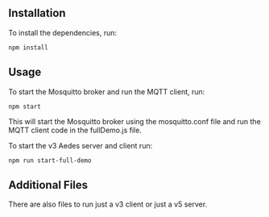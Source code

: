 ## Installation
To install the dependencies, run:

`npm install`

## Usage
To start the Mosquitto broker and run the MQTT client, run:

`npm start`


This will start the Mosquitto broker using the mosquitto.conf file and run the MQTT client code in the fullDemo.js file.

To start the v3 Aedes server and client run:

`npm run start-full-demo`

## Additional Files
There are also files to run just a v3 client or just a v5 server.
